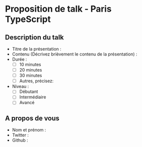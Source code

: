 # Proposition de talk - Paris TypeScript

## Description du talk
* Titre de la présentation :
* Contenu (Décrivez brièvement le contenu de la présentation) :
* Durée :
  - [ ] 10 minutes
  - [ ] 20 minutes
  - [ ] 30 minutes
  - [ ] Autres, précisez:
* Niveau :
  - [ ] Débutant
  - [ ] Intermédiaire
  - [ ] Avancé

## A propos de vous

* Nom et prénom :
* Twitter :
* Github :